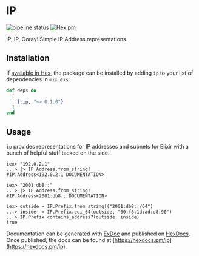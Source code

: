 # IP

[![pipeline status](https://gitlab.com/jimsy/ip/badges/master/pipeline.svg)](https://gitlab.com/jimsy/ip/commits/master)
[![Hex.pm](https://img.shields.io/hexpm/v/ip.svg)](https://hex.pm/packages/ip)

IP, IP, Ooray! Simple IP Address representations.

## Installation

If [available in Hex](https://hex.pm/docs/publish), the package can be installed
by adding `ip` to your list of dependencies in `mix.exs`:

```elixir
def deps do
  [
    {:ip, "~> 0.1.0"}
  ]
end
```

## Usage

`ip` provides representations for IP addresses and subnets for Elixir with a bunch of helpful stuff tacked on the side.

    iex> "192.0.2.1"
    ...> |> IP.Address.from_string!
    #IP.Address<192.0.2.1 DOCUMENTATION>

    iex> "2001:db8::"
    ...> |> IP.Address.from_string!
    #IP.Address<2001:db8:: DOCUMENTATION>

    iex> outside = IP.Prefix.from_string!("2001:db8::/64")
    ...> inside  = IP.Prefix.eui_64(outside, "60:f8:1d:ad:d8:90")
    ...> IP.Prefix.contains_address?(outside, inside)
    true

Documentation can be generated with [ExDoc](https://github.com/elixir-lang/ex_doc)
and published on [HexDocs](https://hexdocs.pm). Once published, the docs can
be found at [https://hexdocs.pm/ip](https://hexdocs.pm/ip).

